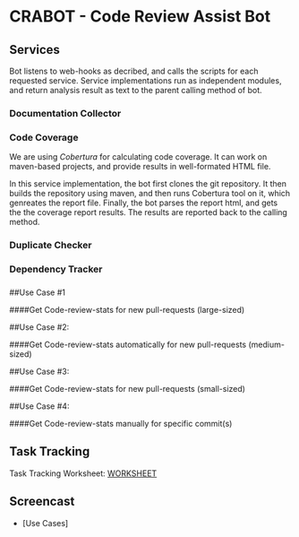 # CRABOT - Code Review Assist Bot

## Services
Bot listens to web-hooks as decribed, and calls the scripts for each requested service. Service implementations run as independent modules, and return analysis result as text to the parent calling method of bot.


### Documentation Collector

### Code Coverage

We are using *Cobertura* for calculating code coverage. It can work on maven-based projects, and provide results in well-formated HTML file.

In this service implementation, the bot first clones the git repository. It then builds the repository using maven, and then runs Cobertura tool on it, which genreates the report file.
Finally, the bot parses the report html, and gets the the coverage report results. The results are reported back to the calling method.


### Duplicate Checker

### Dependency Tracker


### 

##Use Case #1 

####Get Code-review-stats for new pull-requests (large-sized)

##Use Case #2: 

####Get Code-review-stats automatically for new pull-requests (medium-sized) 

##Use Case #3: 

####Get Code-review-stats for new pull-requests (small-sized) 

##Use Case #4: 

####Get Code-review-stats manually for specific commit(s)

## Task Tracking

Task Tracking Worksheet: [WORKSHEET](WORKSHEET.md)

## Screencast

+ [Use Cases] 